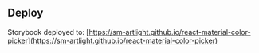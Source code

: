 ## Deploy 
Storybook deployed to: [https://sm-artlight.github.io/react-material-color-picker](https://sm-artlight.github.io/react-material-color-picker)
